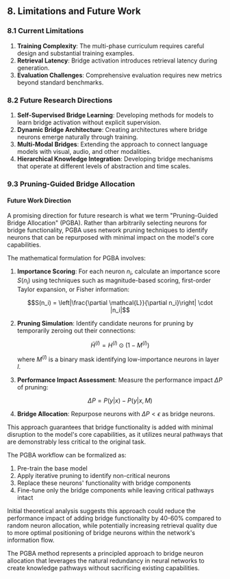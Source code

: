 ## 8. Limitations and Future Work

### 8.1 Current Limitations

1. **Training Complexity**: The multi-phase curriculum requires careful design and substantial training examples.
2. **Retrieval Latency**: Bridge activation introduces retrieval latency during generation.
3. **Evaluation Challenges**: Comprehensive evaluation requires new metrics beyond standard benchmarks.

### 8.2 Future Research Directions

1. **Self-Supervised Bridge Learning**: Developing methods for models to learn bridge activation without explicit supervision.
2. **Dynamic Bridge Architecture**: Creating architectures where bridge neurons emerge naturally through training.
3. **Multi-Modal Bridges**: Extending the approach to connect language models with visual, audio, and other modalities.
4. **Hierarchical Knowledge Integration**: Developing bridge mechanisms that operate at different levels of abstraction and time scales.

### 9.3 Pruning-Guided Bridge Allocation

#### Future Work Direction

A promising direction for future research is what we term "Pruning-Guided Bridge Allocation" (PGBA). Rather than arbitrarily selecting neurons for bridge functionality, PGBA uses network pruning techniques to identify neurons that can be repurposed with minimal impact on the model's core capabilities.

The mathematical formulation for PGBA involves:

1. **Importance Scoring**: For each neuron $n_i$, calculate an importance score $S(n_i)$ using techniques such as magnitude-based scoring, first-order Taylor expansion, or Fisher information:

   $$S(n_i) = \left|\frac{\partial \mathcal{L}}{\partial n_i}\right| \cdot |n_i|$$

2. **Pruning Simulation**: Identify candidate neurons for pruning by temporarily zeroing out their connections:

   $$\tilde{H}^{(l)} = H^{(l)} \odot (1 - M^{(l)})$$

   where $M^{(l)}$ is a binary mask identifying low-importance neurons in layer $l$.

3. **Performance Impact Assessment**: Measure the performance impact $\Delta P$ of pruning:

   $$\Delta P = P(y|x) - P(y|x, M)$$

4. **Bridge Allocation**: Repurpose neurons with $\Delta P < \epsilon$ as bridge neurons.

This approach guarantees that bridge functionality is added with minimal disruption to the model's core capabilities, as it utilizes neural pathways that are demonstrably less critical to the original task.

The PGBA workflow can be formalized as:
1. Pre-train the base model
2. Apply iterative pruning to identify non-critical neurons
3. Replace these neurons' functionality with bridge components
4. Fine-tune only the bridge components while leaving critical pathways intact

Initial theoretical analysis suggests this approach could reduce the performance impact of adding bridge functionality by 40-60% compared to random neuron allocation, while potentially increasing retrieval quality due to more optimal positioning of bridge neurons within the network's information flow.

The PGBA method represents a principled approach to bridge neuron allocation that leverages the natural redundancy in neural networks to create knowledge pathways without sacrificing existing capabilities.